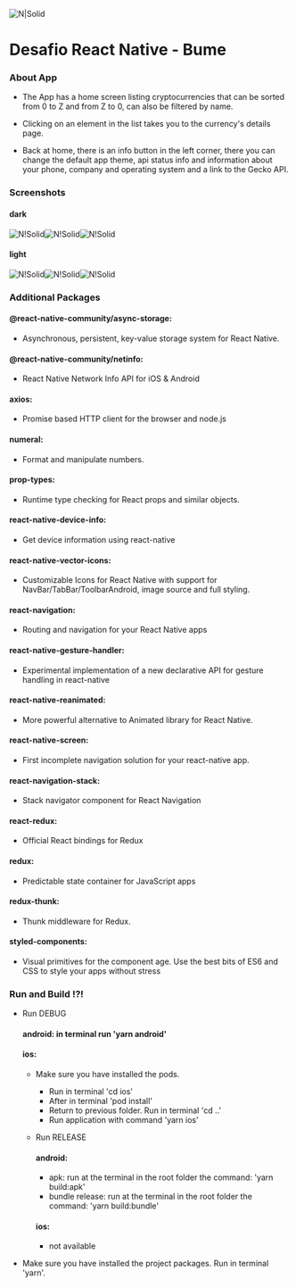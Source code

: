 ![N|Solid](app/assets/app-icon.png)

# Desafio React Native - Bume

### About App

- The App has a home screen listing cryptocurrencies that can be sorted from 0 to Z and from Z to 0, can also be filtered by name.

- Clicking on an element in the list takes you to the currency's details page.

- Back at home, there is an info button in the left corner, there you can change the default app theme, api status info and information about your phone, company and operating system and a link to the Gecko API.

### Screenshots

#### dark

![N!Solid](screenshots/dark1.png)![N!Solid](screenshots/dark2.png)![N!Solid](screenshots/dark3.png)

#### light

![N!Solid](screenshots/light1.png)![N!Solid](screenshots/light2.png)![N!Solid](screenshots/light3.png)

### Additional Packages

#### @react-native-community/async-storage:

- Asynchronous, persistent, key-value storage system for React Native.

#### @react-native-community/netinfo:

- React Native Network Info API for iOS & Android

#### axios:

- Promise based HTTP client for the browser and node.js

#### numeral:

- Format and manipulate numbers.

#### prop-types:

- Runtime type checking for React props and similar objects.

#### react-native-device-info:

- Get device information using react-native

#### react-native-vector-icons:

- Customizable Icons for React Native with support for NavBar/TabBar/ToolbarAndroid, image source and full styling.

#### react-navigation:

- Routing and navigation for your React Native apps

#### react-native-gesture-handler:

- Experimental implementation of a new declarative API for gesture handling in react-native

#### react-native-reanimated:

- More powerful alternative to Animated library for React Native.

#### react-native-screen:

- First incomplete navigation solution for your react-native app.

#### react-navigation-stack:

- Stack navigator component for React Navigation

#### react-redux:

- Official React bindings for Redux

#### redux:

- Predictable state container for JavaScript apps

#### redux-thunk:

- Thunk middleware for Redux.

#### styled-components:

- Visual primitives for the component age. Use the best bits of ES6 and CSS to style your apps without stress

### Run and Build !?!

- Run DEBUG

  #### android: in terminal run 'yarn android'

  #### ios:
  - Make sure you have installed the pods.
    - Run in terminal 'cd ios'
    - After in terminal 'pod install'
    - Return to previous folder. Run in terminal 'cd ..'
    - Run application with command 'yarn ios'

  - Run RELEASE

    #### android:
    - apk: run at the terminal in the root folder the command: 'yarn build:apk'
    - bundle release: run at the terminal in the root folder the command: 'yarn build:bundle'
    #### ios:
    - not available

* Make sure you have installed the project packages. Run in terminal 'yarn'.
